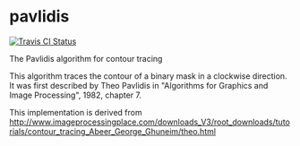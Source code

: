 # pavlidis

[![Travis CI Status](https://travis-ci.org/chunglabmit/phathom.svg?branch=master)](https://travis-ci.org/chunglabmit/pavlidis)

The Pavlidis algorithm for contour tracing

This algorithm traces the contour of a binary
mask in a clockwise direction. It was first
described by Theo Pavlidis in "Algorithms
for Graphics and Image Processing", 1982,
chapter 7.

This implementation is derived from
http://www.imageprocessingplace.com/downloads_V3/root_downloads/tutorials/contour_tracing_Abeer_George_Ghuneim/theo.html
